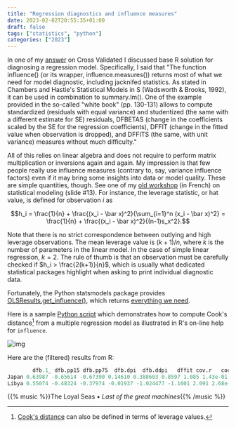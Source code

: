```yaml
---
title: "Regression diagnostics and influence measures"
date: 2023-02-02T20:55:35+01:00
draft: false
tags: ["statistics", "python"]
categories: ["2023"]
---
```


In one of my [answer](https://stats.stackexchange.com/a/19293/930) on Cross Validated I discussed base R solution for diagnosing a regression model. Specifically, I said that "The function influence() (or its wrapper, influence.measures()) returns most of what we need for model diagnostic, including jacknifed statistics. As stated in Chambers and Hastie's Statistical Models in S (Wadsworth & Brooks, 1992), it can be used in combination to summary.lm(). One of the example provided in the so-called "white book" (pp. 130-131) allows to compute standardized (residuals with equal variance) and studentized (the same with a different estimate for SE) residuals, DFBETAS (change in the coefficients scaled by the SE for the regression coefficients), DFFIT (change in the fitted value when observation is dropped), and DFFITS (the same, with unit variance) measures without much difficulty."

All of this relies on linear algebra and does not require to perform matrix multiplication or inversions again and again. My impression is that few people really use influence measures (contrary to, say, variance influence factors) even if it may bring some insights into data or model quality. These are simple quantities, though. See one of my [old workshop](https://aliquote.org/cours/2012_biomed/04-linear-model.pdf) (in French) on statistical modeling (slide #13). For instance, the leverage statistic, or hat value, is defined for observation $i$ as

$$h_i = \frac{1}{n} + \frac{(x_i - \bar x)^2}{\sum_{i=1}^n (x_i - \bar x)^2} = \frac{1}{n} + \frac{(x_i - \bar x)^2}{(n-1)s_x^2}.$$

Note that there is no strict correspondence between outlying and high leverage observations. The mean leverage value is $(k+1)/n$, where $k$ is the number of parameters in the linear model. In the case of simple linear regression, $k=2$. The rule of thumb is that an observation must be carefully checked if $h_i > \frac{2(k+1)}{n}$, which is usually what dedicated statistical packages highlight when asking to print individual diagnostic data.

Fortunately, the Python statsmodels package provides [OLSResults.get_influence()](https://www.statsmodels.org/stable/generated/statsmodels.regression.linear_model.OLSResults.get_influence.html), which returns [everything we need](https://www.statsmodels.org/stable/generated/statsmodels.stats.outliers_influence.OLSInfluence.html#statsmodels.stats.outliers_influence.OLSInfluence).

Here is a sample [Python script](/pub/ols_influence.py) which demonstrates how to compute Cook's distance[^1] from a multiple regression model as illustrated in R's on-line help for `influence`.

![img](/img/fig-ols-influence.png)

Here are the (filtered) results from R:

```r
        dfb.1_ dfb.pp15 dfb.pp75  dfb.dpi  dfb.ddpi   dffit cov.r   cook.d    hat inf
Japan 0.63987 -0.65614 -0.67390 0.14610 0.388603 0.8597 1.085 1.43e-01 0.2233
Libya 0.55074 -0.48324 -0.37974 -0.01937 -1.024477 -1.1601 2.091 2.68e-01 0.5315 \*
```

{{% music %}}The Loyal Seas • _Last of the great machines_{{% /music %}}

[^1]: [Cook's distance](https://en.wikipedia.org/wiki/Cook%27s_distance) can also be defined in terms of leverage values.
